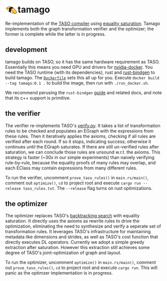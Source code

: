 # tamago <img src="img/eggsushi.png" alt="egg sushi" height="40" align="left"/>
Re-implementation of the [TASO compiler](https://github.com/jiazhihao/TASO) 
using [equality saturation](https://mwillsey.com/papers/egg/). Tamago implements
both the graph transformation verifier and the optimizer; the former is complete while
the latter is in progress. 

## development
tamago builds on TASO, so it has the same hardware requirement as TASO. Essentially
this means you need GPU and drivers for [nvidia-docker](https://github.com/NVIDIA/nvidia-docker/). 
You need the TASO runtime (with its dependencies), rust and 
[rust-bindgen](https://github.com/rust-lang/rust-bindgen) to build tamago. The 
[`Dockerfile`](docker/Dockerfile) sets this all up for you. Execute `docker build --tag tamago:0.1 .`
to build the image, then run with `./run_docker.sh`. 

We recommend perusing the
`rust-bindgen` [guide](https://rust-lang.github.io/rust-bindgen/) and related 
docs, and note that its c++ support is primitive. 

## the verifier
The verifier re-implements TASO's [verify.py](https://github.com/jiazhihao/TASO/blob/master/verify/verify.py). 
It takes a list of 
transformation rules to be checked and populates an EGraph with the expressions from
these rules. Then it iteratively applies the axioms, checking if all rules are verified
after each round. If so it stops, indicating success; otherwise it continues until the 
EGraph saturates. If there are still un-verified rules after saturation, we can 
conclude those rules are unsound w.r.t. the axioms. This strategy is faster (~30x in
our simple experiments) than naively
verifying rule-by-rule, because the equality proofs of many rules may overlap, and each
EClass may contain expressions from many different rules. 

To run the verifier, uncomment `prove_taso_rules()` in `main.rs/main()`, comment out
`optimize()`, `cd` to project root and execute `cargo run --release taso_rules.txt`.
The `--release` flag turns on rust optimizations.

## the optimizer
The optimizer replaces TASO's [backtracking search](https://cs.stanford.edu/~padon/taso-sosp19.pdf)
with equality saturation. It directly 
uses the axioms as rewrite rules to drive the optimization, eliminating the need to
synthesize and verify a seperate set of transformation rules. It leverages TASO's
infrastructure for maintaining metadata like dimensions and strides, as well as TASO's cost
function that directly executes DL operators. Currently we adopt a simple greedy extraction
after saturation. However this extraction still achieves some degree of TASO's joint-optimization
of graph and layout. 

To run the optimizer, uncomment `optimize()` in `main.rs/main()`, comment out
`prove_taso_rules()`, `cd` to project root and execute `cargo run`. This will panic as the
optimzer implementation is in progress. 
